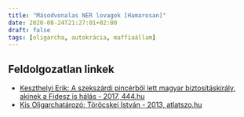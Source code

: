 ```yaml
---
title: "Másodvonalas NER lovagok [Hamarosan]"
date: 2020-08-24T21:27:01+02:00
draft: false
tags: [oligarcha, autokrácia, maffiaállam]
---
```


## Feldolgozatlan linkek

- [Keszthelyi Erik: A szekszárdi pincérből lett magyar biztosításkirály, akinek a Fidesz is hálás - 2017, 444.hu](https://tldr.444.hu/2017/08/22/a-szekszardi-pincerbol-lett-magyar-biztositaskiraly-akinek-a-fidesz-is-halas)
- [Kis Oligarchatározó: Töröcskei István - 2013, atlatszo.hu](https://atlatszo.hu/2013/04/02/kis-oligarchatarozo-torocskei-istvan/)